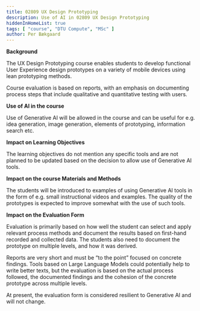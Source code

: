 ```yaml
---
title: 02809 UX Design Prototyping 
description: Use of AI in 02809 UX Design Prototyping 
hiddenInHomeList: true
tags: [ "course", "DTU Compute", "MSc" ]
author: Per Bækgaard
---
```


**Background**

The UX Design Prototyping course enables students to develop functional
User Experience design prototypes on a variety of mobile devices using
lean prototyping methods.

Course evaluation is based on reports, with an emphasis on documenting
process steps that include qualitative and quantitative testing with
users.

**Use of AI in the course**

Use of Generative AI will be allowed in the course and can be useful for
e.g. idea generation, image generation, elements of prototyping,
information search etc.

**Impact on Learning Objectives**

The learning objectives do not mention any specific tools and are not
planned to be updated based on the decision to allow use of Generative
AI tools.

**Impact on the course Materials and Methods**

The students will be introduced to examples of using Generative AI tools
in the form of e.g. small instructional videos and examples. The quality
of the prototypes is expected to improve somewhat with the use of such
tools.

**Impact on the Evaluation Form**

Evaluation is primarily based on how well the student can select and
apply relevant process methods and document the results based on
first-hand recorded and collected data. The students also need to
document the prototype on multiple levels, and how it was derived.

Reports are very short and must be “to the point” focused on concrete
findings. Tools based on Large Language Models could potentially help to
write better texts, but the evaluation is based on the actual process
followed, the documented findings and the cohesion of the concrete
prototype across multiple levels.

At present, the evaluation form is considered resilient to Generative AI
and will not change.

